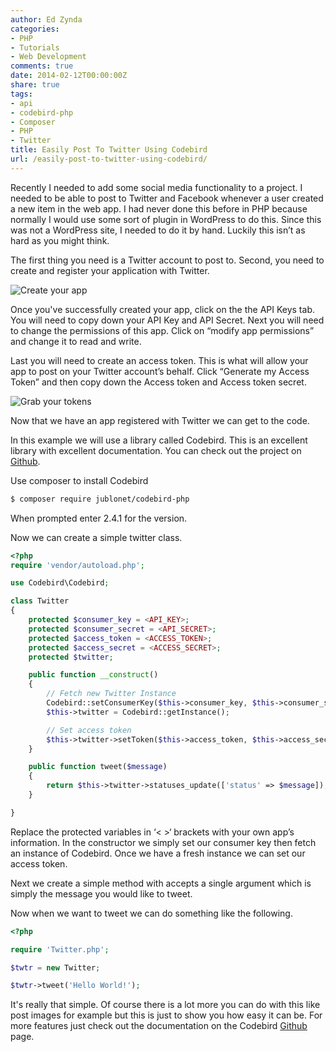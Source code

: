 ```yaml
---
author: Ed Zynda
categories:
- PHP
- Tutorials
- Web Development
comments: true
date: 2014-02-12T00:00:00Z
share: true
tags:
- api
- codebird-php
- Composer
- PHP
- Twitter
title: Easily Post To Twitter Using Codebird
url: /easily-post-to-twitter-using-codebird/
---
```


Recently I needed to add some social media functionality to a project. I needed to be able to post to Twitter and Facebook whenever a user created a new item in the web app. I had never done this before in PHP because normally I would use some sort of plugin in WordPress to do this. Since this was not a WordPress site, I needed to do it by hand. Luckily this isn&#8217;t as hard as you might think.

The first thing you need is a Twitter account to post to. Second, you need to create and register your application with Twitter.

![Create your app](http://www.edzynda.com/media/twitter_post_app_1.jpg)

Once you've successfully created your app, click on the the API Keys tab. You will need to copy down your API Key and API Secret. Next you will need to change the permissions of this app. Click on &#8220;modify app permissions&#8221; and change it to read and write.

Last you will need to create an access token. This is what will allow your app to post on your Twitter account&#8217;s behalf. Click &#8220;Generate my Access Token&#8221; and then copy down the Access token and Access token secret.

![Grab your tokens](http://www.edzynda.com/media/twitter_post_app_2.jpg)

Now that we have an app registered with Twitter we can get to the code.

In this example we will use a library called Codebird. This is an excellent library with excellent documentation. You can check out the project on [Github](https://github.com/jublonet/codebird-php).

Use composer to install Codebird

```bash
$ composer require jublonet/codebird-php
```

When prompted enter 2.4.1 for the version.

Now we can create a simple twitter class.

```php
<?php
require 'vendor/autoload.php';

use Codebird\Codebird;

class Twitter
{
    protected $consumer_key = <API_KEY>;
    protected $consumer_secret = <API_SECRET>;
    protected $access_token = <ACCESS_TOKEN>;
    protected $access_secret = <ACCESS_SECRET>;
    protected $twitter;

    public function __construct()
    {
        // Fetch new Twitter Instance
        Codebird::setConsumerKey($this->consumer_key, $this->consumer_secret);
        $this->twitter = Codebird::getInstance();

        // Set access token
        $this->twitter->setToken($this->access_token, $this->access_secret);
    }

    public function tweet($message)
    {
        return $this->twitter->statuses_update(['status' => $message]);
    }

}
```

Replace the protected variables in &#8216;< >&#8216; brackets with your own app&#8217;s information. In the constructor we simply set our consumer key then fetch an instance of Codebird. Once we have a fresh instance we can set our access token.

Next we create a simple method with accepts a single argument which is simply the message you would like to tweet.

Now when we want to tweet we can do something like the following.

```php
<?php

require 'Twitter.php';

$twtr = new Twitter;

$twtr->tweet('Hello World!');
```

It's really that simple. Of course there is a lot more you can do with this like post images for example but this is just to show you how easy it can be. For more features just check out the documentation on the Codebird [Github](https://github.com/jublonet/codebird-php) page.
